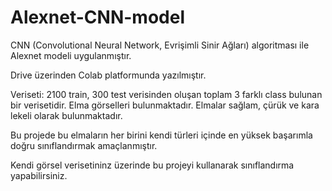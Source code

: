 # Alexnet-CNN-model

CNN (Convolutional Neural Network, Evrişimli Sinir Ağları) algoritması ile Alexnet modeli uygulanmıştır.

Drive üzerinden Colab platformunda yazılmıştır.

Veriseti: 2100 train, 300 test verisinden oluşan toplam 3 farklı class bulunan bir verisetidir. 
Elma görselleri bulunmaktadır. Elmalar sağlam, çürük ve kara lekeli olarak bulunmaktadır. 

Bu projede bu elmaların her birini kendi türleri içinde en yüksek başarımla doğru sınıflandırmak amaçlanmıştır.


Kendi görsel verisetininz üzerinde bu projeyi kullanarak sınıflandırma yapabilirsiniz.
